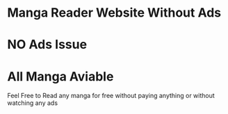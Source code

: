 # Manga Reader Website Without Ads


# NO Ads Issue
# All Manga Aviable

Feel Free to Read any manga for free without paying anything or without watching any ads